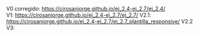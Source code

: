 V0 corregido: https://cirosanjorge.github.io/ej_2.4-ej_2.7/ej_2.4/																																																							
V1:           https://cirosanjorge.github.io/ej_2.4-ej_2.7/ej_2.7/
V2.1:  https://cirosanjorge.github.io/ej_2.4-ej_2.7/ej_2.7_plantilla_responsive/
V2.2
V3:
